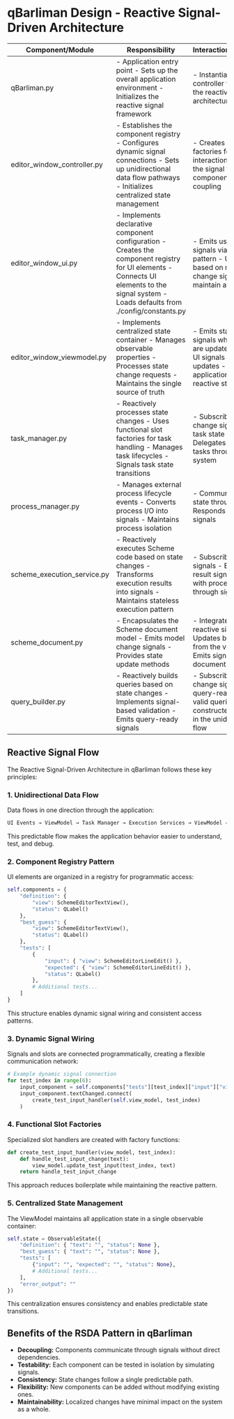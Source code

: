 # qBarliman Design - Reactive Signal-Driven Architecture

| Component/Module            | Responsibility                                                                                                                                                                            | Interactions/Observations                                                                                                                                              |
| --------------------------- | ----------------------------------------------------------------------------------------------------------------------------------------------------------------------------------------- | ---------------------------------------------------------------------------------------------------------------------------------------------------------------------- |
| qBarliman.py                | - Application entry point - Sets up the overall application environment - Initializes the reactive signal framework                                                                       | - Instantiates the controller which initializes the reactive signal architecture                                                                                       |
| editor_window_controller.py | - Establishes the component registry - Configures dynamic signal connections - Sets up unidirectional data flow pathways - Initializes centralized state management                       | - Creates functional slot factories for component interaction - Orchestrates the signal flow between components without tight coupling                                 |
| editor_window_ui.py         | - Implements declarative component configuration - Creates the component registry for UI elements - Connects UI elements to the signal system - Loads defaults from ./config/constants.py | - Emits user interaction signals via standard pattern - Updates UI based on received state change signals - Does not maintain application state                        |
| editor_window_viewmodel.py  | - Implements centralized state container - Manages observable properties - Processes state change requests - Maintains the single source of truth                                         | - Emits state change signals when properties are updated - Transforms UI signals into state updates - Drives the entire application through reactive state propagation |
| task_manager.py             | - Reactively processes state changes - Uses functional slot factories for task handling - Manages task lifecycles - Signals task state transitions                                        | - Subscribes to state change signals - Emits task state signals - Delegates specialized tasks through the signal system                                                |
| process_manager.py          | - Manages external process lifecycle events - Converts process I/O into signals - Maintains process isolation                                                                             | - Communicates process state through signals - Responds to task lifecycle signals                                                                                      |
| scheme_execution_service.py | - Reactively executes Scheme code based on state changes - Transforms execution results into signals - Maintains stateless execution pattern                                              | - Subscribes to task signals - Emits execution result signals - Integrates with process manager through signal interface                                               |
| scheme_document.py          | - Encapsulates the Scheme document model - Emits model change signals - Provides state update methods                                                                                     | - Integrates with the reactive signal system - Updates based on signals from the viewmodel - Emits signals when document state changes                                 |
| query_builder.py            | - Reactively builds queries based on state changes - Implements signal-based validation - Emits query-ready signals                                                                       | - Subscribes to state change signals - Emits query-ready signals when valid queries are constructed - Participates in the unidirectional data flow                     |

## Reactive Signal Flow

The Reactive Signal-Driven Architecture in qBarliman follows these key principles:

### 1. Unidirectional Data Flow

Data flows in one direction through the application:

```txt
UI Events → ViewModel → Task Manager → Execution Services → ViewModel → UI Update
```

This predictable flow makes the application behavior easier to understand, test, and debug.

### 2. Component Registry Pattern

UI elements are organized in a registry for programmatic access:

```python
self.components = {
    "definition": {
        "view": SchemeEditorTextView(),
        "status": QLabel()
    },
    "best_guess": {
        "view": SchemeEditorTextView(),
        "status": QLabel()
    },
    "tests": [
        {
            "input": { "view": SchemeEditorLineEdit() },
            "expected": { "view": SchemeEditorLineEdit() },
            "status": QLabel()
        },
        # Additional tests...
    ]
}
```

This structure enables dynamic signal wiring and consistent access patterns.

### 3. Dynamic Signal Wiring

Signals and slots are connected programmatically, creating a flexible communication network:

```python
# Example dynamic signal connection
for test_index in range(6):
    input_component = self.components["tests"][test_index]["input"]["view"]
    input_component.textChanged.connect(
        create_test_input_handler(self.view_model, test_index)
    )
```

### 4. Functional Slot Factories

Specialized slot handlers are created with factory functions:

```python
def create_test_input_handler(view_model, test_index):
    def handle_test_input_change(text):
        view_model.update_test_input(test_index, text)
    return handle_test_input_change
```

This approach reduces boilerplate while maintaining the reactive pattern.

### 5. Centralized State Management

The ViewModel maintains all application state in a single observable container:

```python
self.state = ObservableState({
    "definition": { "text": "", "status": None },
    "best_guess": { "text": "", "status": None },
    "tests": [
        {"input": "", "expected": "", "status": None},
        # Additional tests...
    ],
    "error_output": ""
})
```

This centralization ensures consistency and enables predictable state transitions.

## Benefits of the RSDA Pattern in qBarliman

- **Decoupling:** Components communicate through signals without direct dependencies.
- **Testability:** Each component can be tested in isolation by simulating signals.
- **Consistency:** State changes follow a single predictable path.
- **Flexibility:** New components can be added without modifying existing ones.
- **Maintainability:** Localized changes have minimal impact on the system as a whole.
